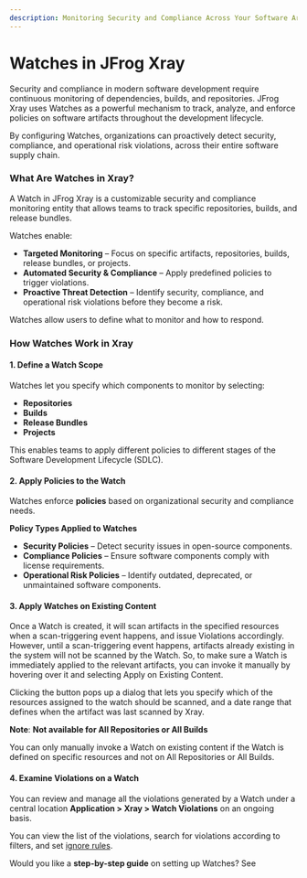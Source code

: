 ```yaml
---
description: Monitoring Security and Compliance Across Your Software Artifacts
---
```


# Watches in JFrog Xray

Security and compliance in modern software development require continuous monitoring of dependencies, builds, and repositories. JFrog Xray uses Watches as a powerful mechanism to track, analyze, and enforce policies on software artifacts throughout the development lifecycle.

By configuring Watches, organizations can proactively detect security, compliance, and operational risk violations, across their entire software supply chain.

### **What Are Watches in Xray?**

A Watch in JFrog Xray is a customizable security and compliance monitoring entity that allows teams to track specific repositories, builds, and release bundles.

Watches enable:

* **Targeted Monitoring** – Focus on specific artifacts, repositories, builds, release bundles, or projects.
* **Automated Security & Compliance** – Apply predefined policies to trigger violations.
* **Proactive Threat Detection** – Identify security, compliance, and operational risk violations before they become a risk.

Watches allow users to define what to monitor and how to respond.

### **How Watches Work in Xray**

#### **1. Define a Watch Scope**

Watches let you specify which components to monitor by selecting:

* **Repositories**&#x20;
* **Builds**&#x20;
* **Release Bundles**&#x20;
* **Projects**&#x20;

This enables teams to apply different policies to different stages of the Software Development Lifecycle (SDLC).

#### **2. Apply Policies to the Watch**

Watches enforce **policies** based on organizational security and compliance needs.

**Policy Types Applied to Watches**

* **Security Policies** – Detect security issues in open-source components.
* **Compliance Policies** – Ensure software components comply with license requirements.
* **Operational Risk Policies** – Identify outdated, deprecated, or unmaintained software components.

#### 3. Apply Watches on Existing Content

Once a Watch is created, it will scan artifacts in the specified resources when a scan-triggering event happens, and issue Violations accordingly. However, until a scan-triggering event happens, artifacts already existing in the system will not be scanned by the Watch. So, to make sure a Watch is immediately applied to the relevant artifacts, you can invoke it manually by hovering over it and selecting Apply on Existing Content.

Clicking the button pops up a dialog that lets you specify which of the resources assigned to the watch should be scanned, and a date range that defines when the artifact was last scanned by Xray.

**Note**: **Not available for All Repositories or All Builds**

You can only manually invoke a Watch on existing content if the Watch is defined on specific resources and not on All Repositories or All Builds.&#x20;

#### 4. Examine Violations on a Watch

You can review and manage all the violations generated by a Watch under a central location **Application > Xray > Watch Violations** on an ongoing basis.&#x20;

You can view the list of the violations, search for violations according to filters, and set [ignore rules](ignore-rules.md).

Would you like a **step-by-step guide** on setting up Watches? See
